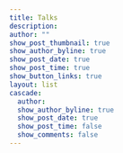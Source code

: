 ```yaml
---
title: Talks
description: 
author: ""
show_post_thumbnail: true
show_author_byline: true
show_post_date: true
show_post_time: true
show_button_links: true
layout: list
cascade:
  author: 
  show_author_byline: true
  show_post_date: true
  show_post_time: false
  show_comments: false 
---
```


